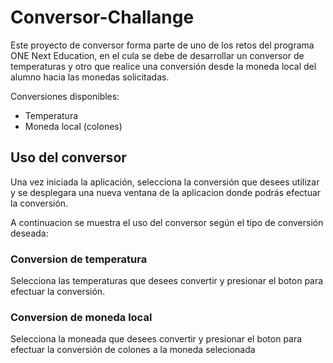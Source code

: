 # Conversor-Challange
Este proyecto de conversor forma parte de uno de los retos del programa ONE Next Education, en el cula se debe de desarrollar un conversor de temperaturas y otro que realice una conversión desde la moneda local del alumno hacia las monedas solicitadas.

Conversiones disponibles:

- Temperatura
- Moneda local (colones)

## Uso del conversor
Una vez iniciada la aplicación, selecciona la conversión que desees utilizar y se desplegara una nueva ventana de la aplicacion donde podrás efectuar la conversión.

A continuacion se muestra el uso del conversor según el tipo de conversión deseada:
### Conversion de temperatura
Selecciona las temperaturas que desees convertir y presionar el boton para efectuar la conversión.
### Conversion de moneda local
Selecciona la moneada que desees convertir y presionar el boton para efectuar la conversión de colones a la moneda selecionada

